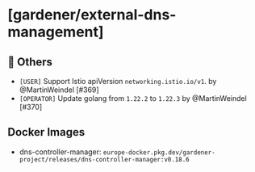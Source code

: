 # [gardener/external-dns-management]

## 🏃 Others

- `[USER]` Support Istio apiVersion `networking.istio.io/v1`. by @MartinWeindel [#369]
- `[OPERATOR]` Update golang from `1.22.2` to `1.22.3` by @MartinWeindel [#370]

## Docker Images
- dns-controller-manager: `europe-docker.pkg.dev/gardener-project/releases/dns-controller-manager:v0.18.6`
